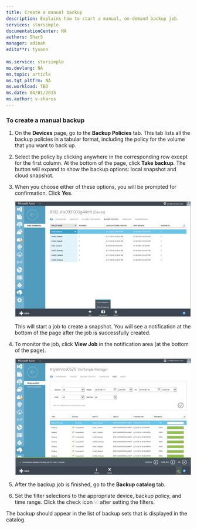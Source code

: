 ```yaml
---
title: Create a manual backup
description: Explains how to start a manual, on-demand backup job.
services: storsimple
documentationCenter: NA
authors: SharS
manager: adinah
edito**r: tysonn

ms.service: storsimple
ms.devlang: NA
ms.topic: article
ms.tgt_pltfrm: NA
ms.workload: TBD
ms.date: 04/01/2015
ms.author: v-sharos
---
```


### To create a manual backup

1. On the **Devices** page, go to the **Backup Policies** tab. This tab lists all the backup policies in a tabular format, including the policy for the volume that you want to back up.

2. Select the policy by clicking anywhere in the corresponding row except for the first column. At the bottom of the page, click **Take backup**. The button will expand to show the backup options: local snapshot and cloud snapshot. 

3. When you choose either of these options, you will be prompted for confirmation. Click **Yes**. 

    ![Create manual backup1](./media/storsimple-create-manual-backup/HCS_CreateManualBackup1-include.png)

    This will start a job to create a snapshot. You will see a notification at the bottom of the page after the job is successfully created.

4. To monitor the job, click **View Job** in the notification area (at the bottom of the page). 

    ![Create manual backup2](./media/storsimple-create-manual-backup/HCS_CreateManualBackup2-include.png)

5. After the backup job is finished, go to the **Backup catalog** tab.

6. Set the filter selections to the appropriate device, backup policy, and time range. Click the check icon ![check icon](./media/storsimple-create-manual-backup/HCS_CheckIcon-include.png) after setting the filters.

  The backup should appear in the list of backup sets that is displayed in the catalog.